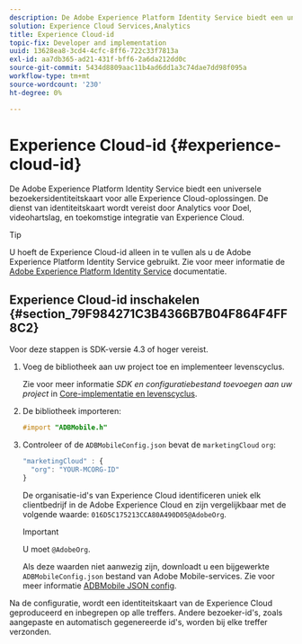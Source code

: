 ```yaml
---
description: De Adobe Experience Platform Identity Service biedt een universele bezoekersidentiteitskaart voor alle Experience Cloud-oplossingen. De dienst van identiteitskaart wordt vereist door Analytics voor Doel, videohartslag, en toekomstige integratie van Experience Cloud.
solution: Experience Cloud Services,Analytics
title: Experience Cloud-id
topic-fix: Developer and implementation
uuid: 13628ea8-3cd4-4cfc-8ff6-722c33f7813a
exl-id: aa7db365-ad21-431f-bff6-2a6da212dd0c
source-git-commit: 5434d8809aac11b4ad6dd1a3c74dae7dd98f095a
workflow-type: tm+mt
source-wordcount: '230'
ht-degree: 0%

---
```


# Experience Cloud-id {#experience-cloud-id}

De Adobe Experience Platform Identity Service biedt een universele bezoekersidentiteitskaart voor alle Experience Cloud-oplossingen. De dienst van identiteitskaart wordt vereist door Analytics voor Doel, videohartslag, en toekomstige integratie van Experience Cloud.

>[!TIP]
>
>U hoeft de Experience Cloud-id alleen in te vullen als u de Adobe Experience Platform Identity Service gebruikt. Zie voor meer informatie de [Adobe Experience Platform Identity Service](https://experienceleague.adobe.com/docs/id-service/using/home.html) documentatie.

## Experience Cloud-id inschakelen {#section_79F984271C3B4366B7B04F864F4FF8C2}

Voor deze stappen is SDK-versie 4.3 of hoger vereist.

1. Voeg de bibliotheek aan uw project toe en implementeer levenscyclus.

   Zie voor meer informatie *SDK en configuratiebestand toevoegen aan uw project* in [Core-implementatie en levenscyclus](/help/ios/getting-started/dev-qs.md).
1. De bibliotheek importeren:

   ```objective-c
   #import "ADBMobile.h"
   ```

1. Controleer of de `ADBMobileConfig.json` bevat de `marketingCloud` `org`:

   ```js
   "marketingCloud" : { 
     "org": "YOUR-MCORG-ID" 
   }
   ```

   De organisatie-id&#39;s van Experience Cloud identificeren uniek elk clientbedrijf in de Adobe Experience Cloud en zijn vergelijkbaar met de volgende waarde: `016D5C175213CCA80A490D05@AdobeOrg`.

   >[!IMPORTANT]
   >
   >U moet `@AdobeOrg`.

   Als deze waarden niet aanwezig zijn, downloadt u een bijgewerkte `ADBMobileConfig.json` bestand van Adobe Mobile-services. Zie voor meer informatie [ADBMobile JSON config](/help/ios/getting-started/requirements.md).

Na de configuratie, wordt een identiteitskaart van de Experience Cloud geproduceerd en inbegrepen op alle treffers. Andere bezoeker-id&#39;s, zoals aangepaste en automatisch gegenereerde id&#39;s, worden bij elke treffer verzonden.
